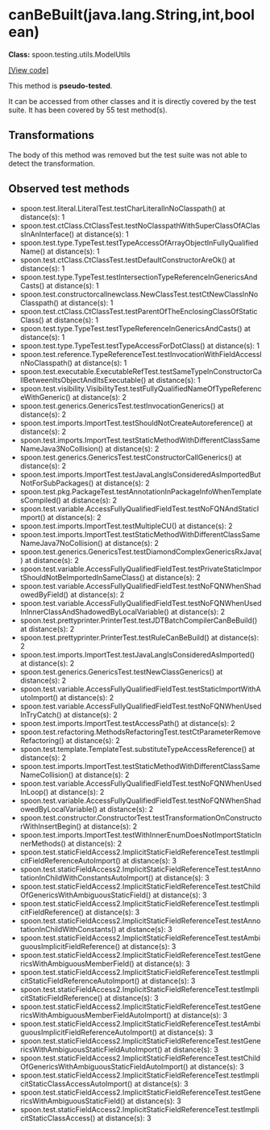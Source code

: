 # canBeBuilt(java.lang.String,int,boolean)

**Class:** spoon.testing.utils.ModelUtils

[[View code]](https://github.com/INRIA/spoon/blob/fd878bc71b73fc1da82356eaa6578f760c70f0de/src/main/java//spoon/testing/utils/ModelUtils.java#L124)

This method is **pseudo-tested**.


It can be accessed from other classes and it is directly covered by the test suite. 
It has been covered by 55 test method(s).

## Transformations

The body of this method was removed but the test suite was not able to detect the transformation.



## Observed test methods

* spoon.test.literal.LiteralTest.testCharLiteralInNoClasspath() at distance(s): 1
* spoon.test.ctClass.CtClassTest.testNoClasspathWithSuperClassOfAClassInAnInterface() at distance(s): 1
* spoon.test.type.TypeTest.testTypeAccessOfArrayObjectInFullyQualifiedName() at distance(s): 1
* spoon.test.ctClass.CtClassTest.testDefaultConstructorAreOk() at distance(s): 1
* spoon.test.type.TypeTest.testIntersectionTypeReferenceInGenericsAndCasts() at distance(s): 1
* spoon.test.constructorcallnewclass.NewClassTest.testCtNewClassInNoClasspath() at distance(s): 1
* spoon.test.ctClass.CtClassTest.testParentOfTheEnclosingClassOfStaticClass() at distance(s): 1
* spoon.test.type.TypeTest.testTypeReferenceInGenericsAndCasts() at distance(s): 1
* spoon.test.type.TypeTest.testTypeAccessForDotClass() at distance(s): 1
* spoon.test.reference.TypeReferenceTest.testInvocationWithFieldAccessInNoClasspath() at distance(s): 1
* spoon.test.executable.ExecutableRefTest.testSameTypeInConstructorCallBetweenItsObjectAndItsExecutable() at distance(s): 1
* spoon.test.visibility.VisibilityTest.testFullyQualifiedNameOfTypeReferenceWithGeneric() at distance(s): 2
* spoon.test.generics.GenericsTest.testInvocationGenerics() at distance(s): 2
* spoon.test.imports.ImportTest.testShouldNotCreateAutoreference() at distance(s): 2
* spoon.test.imports.ImportTest.testStaticMethodWithDifferentClassSameNameJava3NoCollision() at distance(s): 2
* spoon.test.generics.GenericsTest.testConstructorCallGenerics() at distance(s): 2
* spoon.test.imports.ImportTest.testJavaLangIsConsideredAsImportedButNotForSubPackages() at distance(s): 2
* spoon.test.pkg.PackageTest.testAnnotationInPackageInfoWhenTemplatesCompiled() at distance(s): 2
* spoon.test.variable.AccessFullyQualifiedFieldTest.testNoFQNAndStaticImport() at distance(s): 2
* spoon.test.imports.ImportTest.testMultipleCU() at distance(s): 2
* spoon.test.imports.ImportTest.testStaticMethodWithDifferentClassSameNameJava7NoCollision() at distance(s): 2
* spoon.test.generics.GenericsTest.testDiamondComplexGenericsRxJava() at distance(s): 2
* spoon.test.variable.AccessFullyQualifiedFieldTest.testPrivateStaticImportShouldNotBeImportedInSameClass() at distance(s): 2
* spoon.test.variable.AccessFullyQualifiedFieldTest.testNoFQNWhenShadowedByField() at distance(s): 2
* spoon.test.variable.AccessFullyQualifiedFieldTest.testNoFQNWhenUsedInInnerClassAndShadowedByLocalVariable() at distance(s): 2
* spoon.test.prettyprinter.PrinterTest.testJDTBatchCompilerCanBeBuild() at distance(s): 2
* spoon.test.prettyprinter.PrinterTest.testRuleCanBeBuild() at distance(s): 2
* spoon.test.imports.ImportTest.testJavaLangIsConsideredAsImported() at distance(s): 2
* spoon.test.generics.GenericsTest.testNewClassGenerics() at distance(s): 2
* spoon.test.variable.AccessFullyQualifiedFieldTest.testStaticImportWithAutoImport() at distance(s): 2
* spoon.test.variable.AccessFullyQualifiedFieldTest.testNoFQNWhenUsedInTryCatch() at distance(s): 2
* spoon.test.imports.ImportTest.testAccessPath() at distance(s): 2
* spoon.test.refactoring.MethodsRefactoringTest.testCtParameterRemoveRefactoring() at distance(s): 2
* spoon.test.template.TemplateTest.substituteTypeAccessReference() at distance(s): 2
* spoon.test.imports.ImportTest.testStaticMethodWithDifferentClassSameNameCollision() at distance(s): 2
* spoon.test.variable.AccessFullyQualifiedFieldTest.testNoFQNWhenUsedInLoop() at distance(s): 2
* spoon.test.variable.AccessFullyQualifiedFieldTest.testNoFQNWhenShadowedByLocalVariable() at distance(s): 2
* spoon.test.constructor.ConstructorTest.testTransformationOnConstructorWithInsertBegin() at distance(s): 2
* spoon.test.imports.ImportTest.testWithInnerEnumDoesNotImportStaticInnerMethods() at distance(s): 2
* spoon.test.staticFieldAccess2.ImplicitStaticFieldReferenceTest.testImplicitFieldReferenceAutoImport() at distance(s): 3
* spoon.test.staticFieldAccess2.ImplicitStaticFieldReferenceTest.testAnnotationInChildWithConstantsAutoImport() at distance(s): 3
* spoon.test.staticFieldAccess2.ImplicitStaticFieldReferenceTest.testChildOfGenericsWithAmbiguousStaticField() at distance(s): 3
* spoon.test.staticFieldAccess2.ImplicitStaticFieldReferenceTest.testImplicitFieldReference() at distance(s): 3
* spoon.test.staticFieldAccess2.ImplicitStaticFieldReferenceTest.testAnnotationInChildWithConstants() at distance(s): 3
* spoon.test.staticFieldAccess2.ImplicitStaticFieldReferenceTest.testAmbiguousImplicitFieldReference() at distance(s): 3
* spoon.test.staticFieldAccess2.ImplicitStaticFieldReferenceTest.testGenericsWithAmbiguousMemberField() at distance(s): 3
* spoon.test.staticFieldAccess2.ImplicitStaticFieldReferenceTest.testImplicitStaticFieldReferenceAutoImport() at distance(s): 3
* spoon.test.staticFieldAccess2.ImplicitStaticFieldReferenceTest.testImplicitStaticFieldReference() at distance(s): 3
* spoon.test.staticFieldAccess2.ImplicitStaticFieldReferenceTest.testGenericsWithAmbiguousMemberFieldAutoImport() at distance(s): 3
* spoon.test.staticFieldAccess2.ImplicitStaticFieldReferenceTest.testAmbiguousImplicitFieldReferenceAutoImport() at distance(s): 3
* spoon.test.staticFieldAccess2.ImplicitStaticFieldReferenceTest.testGenericsWithAmbiguousStaticFieldAutoImport() at distance(s): 3
* spoon.test.staticFieldAccess2.ImplicitStaticFieldReferenceTest.testChildOfGenericsWithAmbiguousStaticFieldAutoImport() at distance(s): 3
* spoon.test.staticFieldAccess2.ImplicitStaticFieldReferenceTest.testImplicitStaticClassAccessAutoImport() at distance(s): 3
* spoon.test.staticFieldAccess2.ImplicitStaticFieldReferenceTest.testGenericsWithAmbiguousStaticField() at distance(s): 3
* spoon.test.staticFieldAccess2.ImplicitStaticFieldReferenceTest.testImplicitStaticClassAccess() at distance(s): 3

